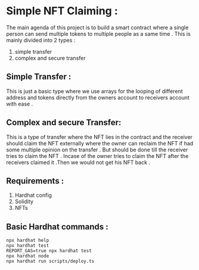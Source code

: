 # Simple NFT Claiming :

The main agenda of this project is to build a smart contract where a single person can send multiple tokens to multiple people as a same time .
This is mainly divided into 2 types :
 1. simple transfer
 2. complex and secure transfer
 
 ## Simple Transfer :
  This is just a basic type where we use arrays for the looping of different address and tokens directly from the owners account to receivers account with ease .
 
 ## Complex and secure Transfer:
  This is a type of transfer where the NFT lies in the contract and the receiver should claim the NFT externally where the owner can reclaim the NFT if had some multiple opinion on the transfer . But should be done till the receiver tries to claim the NFT . Incase of the owner tries to claim the NFT after the receivers claimed it .Then we would not get his NFT back .
  
 ## Requirements :
 
1. Hardhat config
2. Solidity
3. NFTs

## Basic Hardhat commands :

```shell
npx hardhat help
npx hardhat test
REPORT_GAS=true npx hardhat test
npx hardhat node
npx hardhat run scripts/deploy.ts
```
